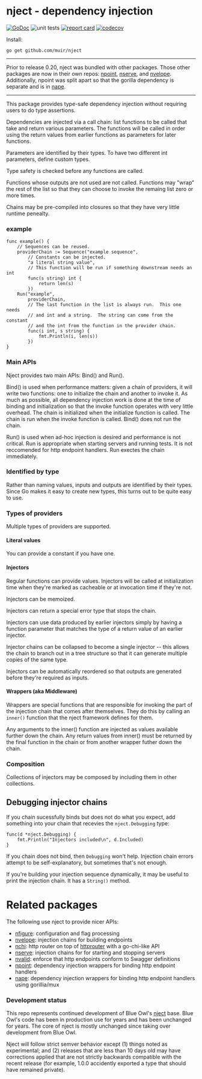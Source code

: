 # nject - dependency injection 

[![GoDoc](https://godoc.org/github.com/muir/nject?status.png)](https://pkg.go.dev/github.com/muir/nject)
![unit tests](https://github.com/muir/nject/actions/workflows/go.yml/badge.svg)
[![report card](https://goreportcard.com/badge/github.com/muir/nject)](https://goreportcard.com/report/github.com/muir/nject)
[![codecov](https://codecov.io/gh/muir/nject/branch/main/graph/badge.svg)](https://codecov.io/gh/muir/nject)

Install:

	go get github.com/muir/nject

---

Prior to release 0.20, nject was bundled with other packages.  Those
other packages are now in their own repos: 
[npoint](https://github.com/muir/npoint),
[nserve](https://github.com/muir/nserve), and
[nvelope](https://github.com/muir/nvelope).  Additionally, npoint
was split apart so that the gorilla dependency is separate and is in
[nape](https://github.com/muir/nape).

---

This package provides type-safe dependency injection without requiring
users to do type assertions.

Dependencies are injected via a call chain: list functions to be called
that take and return various parameters.  The functions will be called
in order using the return values from earlier functions as parameters
for later functions.

Parameters are identified by their types.  To have two different int
parameters, define custom types.

Type safety is checked before any functions are called.

Functions whose outputs are not used are not called.  Functions may
"wrap" the rest of the list so that they can choose to invoke the
remaing list zero or more times.

Chains may be pre-compiled into closures so that they have very little
runtime penealty.

### example

	func example() {
		// Sequences can be reused.
		providerChain := Sequence("example sequence",
			// Constants can be injected.
			"a literal string value",
			// This function will be run if something downstream needs an int
			func(s string) int {
				return len(s)
			})
		Run("example",
			providerChain,
			// The last function in the list is always run.  This one needs
			// and int and a string.  The string can come from the constant
			// and the int from the function in the provider chain.
			func(i int, s string) {
				fmt.Println(i, len(s))
			})
	}

### Main APIs

Nject provides two main APIs: Bind() and Run().

Bind() is used when performance matters: given a chain of providers,
it will write two functions: one to initialize the chain and another to
invoke it.  As much as possible, all dependency injection work is done
at the time of binding and initialization so that the invoke function
operates with very little overhead.  The chain is initialized when the
initialize function is called.  The chain is run when the invoke function
is called.  Bind() does not run the chain.

Run() is used when ad-hoc injection is desired and performance is not
critical.  Run is appropriate when starting servers and running tests.
It is not reccomended for http endpoint handlers.  Run exectes the
chain immediately.

### Identified by type

Rather than naming values, inputs and outputs are identified by their types.  
Since Go makes it easy to create new types, this turns out to be quite easy to use.

### Types of providers

Multiple types of providers are supported.

#### Literal values

You can provide a constant if you have one.

#### Injectors

Regular functions can provide values.  Injectors will be called at
initialization time when they're marked as cacheable or at invocation
time if they're not.

Injectors can be memoized.

Injectors can return a special error type that stops the chain.

Injectors can use data produced by earlier injectors simply by having
a function parameter that matches the type of a return value of an
earlier injector.

Injector chains can be collapsed to become a single injector -- this
allows the chain to branch out in a tree structure so that it can 
generate multiple copies of the same type.

Injectors can be automatically reordered so that outputs are generated
before they're required as inputs.

#### Wrappers (aka Middleware)

Wrappers are special functions that are responsible for invoking
the part of the injection chain that comes after themselves.  They
do this by calling an `inner()` function that the nject framework
defines for them.

Any arguments to the inner() function are injected as values available
further down the chain.  Any return values from inner() must be returned
by the final function in the chain or from another wrapper futher down
the chain.

### Composition

Collections of injectors may be composed by including them in
other collections.

## Debugging injector chains

If you chain sucessfully binds but does not do what you expect, add
something into your chain that recevies the `nject.Debugging` type:

	func(d *nject.Debugging) {
		fmt.Println("Injectors included\n", d.Included)
	}

If you chain does not bind, then `Debugging` won't help.
Injection chain errors attempt to be self-explanatory, but sometimes that's not enough.

If you're building your injection sequence dynamically, it may be useful to print
the injection chain.  It has a `String()` method.

# Related packages

The following use nject to provide nicer APIs:

- [nfigure](https://github.com/muir/nfigure): configuration and flag processing
- [nvelope](https://github.com/muir/nvelope): injection chains for building endpoints
- [nchi](https://github.com/muir/nchi): http router on top of [httprouter](https://pkg.go.dev/github.com/julienschmidt/httprouter) with a go-chi-like API
- [nserve](https://github.com/muir/nserve): injection chains for for starting and stopping servers
- [nvalid](https://github.com/muir/nvalid): enforce that http endpoints conform to Swagger definitions
- [npoint](https://github.com/muir/npoint): dependency injection wrappers for binding http endpoint handlers
- [nape](https://github.com/muir/nape): dependency injection wrappers for binding http endpoint handlers using gorillia/mux

### Development status

This repo represents continued development of Blue Owl's 
[nject](https://github.com/BlueOwlOpenSource/nject/nject) base.  Blue Owl's code
has been in production use for years and has been unchanged for years.
The core of nject is mostly unchanged since taking over development from Blue Owl.

Nject will follow strict semver behavior except (1) things noted as experimental;
and (2) releases that are less than 10 days old may have corrections applied that
are not strictly backwards compatible with the recent release (for example, 1.0.0
accidently exported a type that should have remained private).

